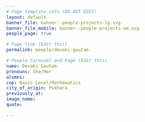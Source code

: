 ```yaml
---
# Page template info (DO NOT EDIT)
layout: default
banner_file: banner--people-projects-lg.svg
banner_file_mobile: banner--people-projects-sm.svg
people_page: true

# Page link (Edit this)
permalink: people/devaki-gautam

# People Carousel and Page (Edit this)
name: Devaki Gautam
pronouns: She/Her
alumni: 
cop: Basic Level/Mathematics
city_of_origin: Pokhara
previously_at: 
image_name:
quote: 

---
```

